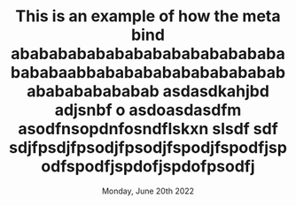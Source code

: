 ---
title: >-
  This is an example of how the meta bind
  abababababababababababababababababaabbababababababababababababababababab

  asdasdkahjbd
   adjsnbf o
  asdoasdasdfm

  asodfnsopdnfosndflskxn slsdf

  sdf sdjfpsdjfpsodjfpsodjfspodjfspodfjspodfspodfjspdofjspdofpsodfj
select: option a
multi_select:
  - option a
  - option c
date: Monday, June 20th 2022
time: 19:20
---